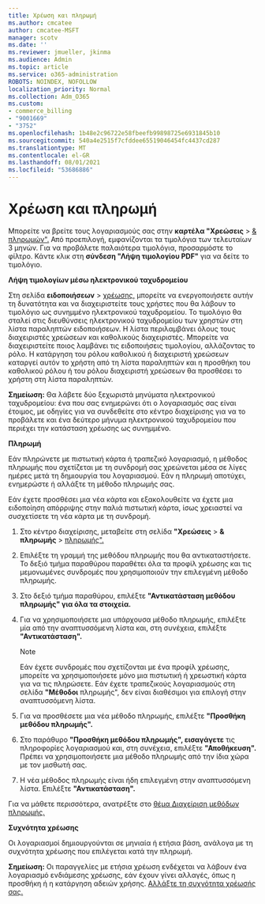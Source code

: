 ```yaml
---
title: Χρέωση και πληρωμή
ms.author: cmcatee
author: cmcatee-MSFT
manager: scotv
ms.date: ''
ms.reviewer: jmueller, jkinma
ms.audience: Admin
ms.topic: article
ms.service: o365-administration
ROBOTS: NOINDEX, NOFOLLOW
localization_priority: Normal
ms.collection: Adm_O365
ms.custom:
- commerce_billing
- "9001669"
- "3752"
ms.openlocfilehash: 1b48e2c96722e58fbeefb99898725e6931845b10
ms.sourcegitcommit: 540a4e2515f7cfddee65519046454fc4437cd287
ms.translationtype: MT
ms.contentlocale: el-GR
ms.lasthandoff: 08/01/2021
ms.locfileid: "53686886"
---
```

# <a name="billing-and-payment"></a>Χρέωση και πληρωμή

Μπορείτε να βρείτε τους λογαριασμούς σας στην **καρτέλα "Χρεώσεις**  >  [& πληρωμών".](https://go.microsoft.com/fwlink/p/?linkid=848039)  Από προεπιλογή, εμφανίζονται τα τιμολόγια των τελευταίων 3 μηνών.  Για να προβάλετε παλαιότερα τιμολόγια, προσαρμόστε το φίλτρο.  Κάντε κλικ στη **σύνδεση "Λήψη τιμολογίου PDF"** για να δείτε το τιμολόγιο.

**Λήψη τιμολογίων μέσω ηλεκτρονικού ταχυδρομείου**

Στη σελίδα **ειδοποιήσεων**  >  [χρέωσης,](https://go.microsoft.com/fwlink/p/?linkid=853212) μπορείτε  να ενεργοποιήσετε αυτήν τη δυνατότητα και να διαχειριστείτε τους χρήστες που θα λάβουν το τιμολόγιο ως συνημμένο ηλεκτρονικού ταχυδρομείου. Το τιμολόγιο θα σταλεί στις διευθύνσεις ηλεκτρονικού ταχυδρομείου των χρηστών στη λίστα παραληπτών ειδοποιήσεων. Η λίστα περιλαμβάνει όλους τους διαχειριστές χρεώσεων και καθολικούς διαχειριστές.  Μπορείτε να διαχειριστείτε ποιος λαμβάνει τις ειδοποιήσεις τιμολογίου, αλλάζοντας το ρόλο.  Η κατάργηση του ρόλου καθολικού ή διαχειριστή χρεώσεων καταργεί αυτόν το χρήστη από τη λίστα παραληπτών και η προσθήκη του καθολικού ρόλου ή του ρόλου διαχειριστή χρεώσεων θα προσθέσει το χρήστη στη λίστα παραληπτών.

**Σημείωση:** Θα λάβετε δύο ξεχωριστά μηνύματα ηλεκτρονικού ταχυδρομείου: ένα που σας ενημερώνει ότι ο λογαριασμός σας είναι έτοιμος, με οδηγίες για να συνδεθείτε στο κέντρο διαχείρισης για να το προβάλετε και ένα δεύτερο μήνυμα ηλεκτρονικού ταχυδρομείου που περιέχει την κατάσταση χρέωσης ως συνημμένο.

**Πληρωμή**

Εάν πληρώνετε με πιστωτική κάρτα ή τραπεζικό λογαριασμό, η μέθοδος πληρωμής που σχετίζεται με τη συνδρομή σας χρεώνεται μέσα σε λίγες ημέρες μετά τη δημιουργία του λογαριασμού. Εάν η πληρωμή αποτύχει, ενημερώστε ή αλλάξτε τη μέθοδο πληρωμής σας.

Εάν έχετε προσθέσει μια νέα κάρτα και εξακολουθείτε να έχετε μια ειδοποίηση απόρριψης στην παλιά πιστωτική κάρτα, ίσως χρειαστεί να συσχετίσετε τη νέα κάρτα με τη συνδρομή.

1. Στο κέντρο διαχείρισης, μεταβείτε στη σελίδα **"Χρεώσεις**  >  **& πληρωμής**  >  [πληρωμής".](https://go.microsoft.com/fwlink/p/?linkid=2018806)

2. Επιλέξτε τη γραμμή της μεθόδου πληρωμής που θα αντικαταστήσετε. Το δεξιό τμήμα παραθύρου παραθέτει όλα τα προφίλ χρέωσης και τις μεμονωμένες συνδρομές που χρησιμοποιούν την επιλεγμένη μέθοδο πληρωμής.

3. Στο δεξιό τμήμα παραθύρου, επιλέξτε **"Αντικατάσταση μεθόδου πληρωμής" για όλα τα στοιχεία.**

4. Για να χρησιμοποιήσετε μια υπάρχουσα μέθοδο πληρωμής, επιλέξτε μία από την αναπτυσσόμενη λίστα και, στη συνέχεια, επιλέξτε **"Αντικατάσταση".**

    > [!NOTE]
    > Εάν έχετε συνδρομές που σχετίζονται με ένα προφίλ χρέωσης, μπορείτε να χρησιμοποιήσετε μόνο μια πιστωτική ή χρεωστική κάρτα για να τις πληρώσετε. Εάν έχετε τραπεζικούς λογαριασμούς στη σελίδα **"Μέθοδοι** πληρωμής", δεν είναι διαθέσιμοι για επιλογή στην αναπτυσσόμενη λίστα.

5. Για να προσθέσετε μια νέα μέθοδο πληρωμής, επιλέξτε **"Προσθήκη μεθόδου πληρωμής".**

6. Στο παράθυρο **"Προσθήκη μεθόδου πληρωμής", εισαγάγετε** τις πληροφορίες λογαριασμού και, στη συνέχεια, επιλέξτε **"Αποθήκευση".** Πρέπει να χρησιμοποιήσετε μια μέθοδο πληρωμής από την ίδια χώρα με τον μισθωτή σας.

7. Η νέα μέθοδος πληρωμής είναι ήδη επιλεγμένη στην αναπτυσσόμενη λίστα. Επιλέξτε **"Αντικατάσταση".**

Για να μάθετε περισσότερα, ανατρέξτε στο [θέμα Διαχείριση μεθόδων πληρωμής.](/microsoft-365/commerce/billing-and-payments/manage-payment-methods)

**Συχνότητα χρέωσης**

Οι λογαριασμοί δημιουργούνται σε μηνιαία ή ετήσια βάση, ανάλογα με τη συχνότητα χρέωσης που επιλέγεται κατά την πληρωμή.  

**Σημείωση:** Οι παραγγελίες με ετήσια χρέωση ενδέχεται να λάβουν ένα λογαριασμό ενδιάμεσης χρέωσης, εάν έχουν γίνει αλλαγές, όπως η προσθήκη ή η κατάργηση αδειών χρήσης. [Αλλάξτε τη συχνότητα χρέωσής σας.](/microsoft-365/commerce/billing-and-payments/change-payment-frequency)
